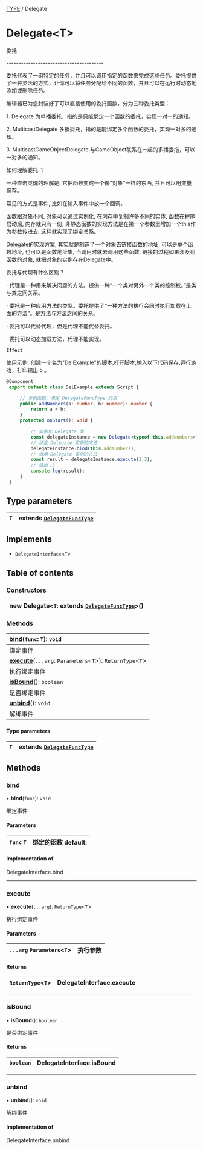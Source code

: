 [TYPE](../groups/Core.TYPE.md) / Delegate

# Delegate<T\> <Badge type="tip" text="Class" /> <Score text="Delegate<T\>" />

<p class="content-big"> 委托 </p>

<p class="content-big"> ---------------------------------------- </p>

<p class="content-big"> 委托代表了一组特定的任务，并且可以调用指定的函数来完成这些任务。委托提供了一种灵活的方式，让你可以将任务分配给不同的函数，并且可以在运行时动态地添加或删除任务。 </p>

<p class="content-big"> 编辑器已为您封装好了可以直接使用的委托函数，分为三种委托类型： </p>

<p class="content-big"> 1. Delegate 为单播委托，指的是只能绑定一个函数的委托，实现一对一的通知。 </p>

<p class="content-big"> 2. MulticastDelegate 多播委托，指的是能绑定多个函数的委托，实现一对多的通知。 </p>

<p class="content-big"> 3. MulticastGameObjectDelegate 与GameObject联系在一起的多播委拖，可以一对多的通知。 </p>

<p class="content-big"> 如何理解委托 ？ </p>

<p class="content-big"> 一种直击灵魂的理解是: 它把函数变成一个像"对象"一样的东西, 并且可以用变量保存。 </p>

<p class="content-big"> 常见的方式是事件, 比如在输入事件中放一个回调。 </p>

<p class="content-big"> 函数跟对象不同, 对象可以通过实例化, 在内存中复制许多不同的实体, 函数在程序启动后, 内存就只有一份, 非静态函数的实现方法是在第一个参数里增加一个this作为参数传进去, 这样就实现了绑定关系。 </p>

<p class="content-big"> Delegate的实现方案, 其实就是制造了一个对象去链接函数的地址, 可以是单个函数地址, 也可以是函数地址集, 当调用时就去调用这些函数, 链接的过程如果涉及到函数的对象, 就把对象的实例存在Delegate中。 </p>

<p class="content-big"> 委托与代理有什么区别 ? </p>

<p class="content-big"> · 代理是一种用来解决问题的方法。提供一种“一个类对另外一个类的控制权。”是类与类之间关系。 </p>

<p class="content-big"> · 委托是一种应用方法的类型。委托提供了“一种方法的执行会同时执行加载在上面的方法”。是方法与方法之间的关系。 </p>

<p class="content-big"> · 委托可以代替代理，但是代理不能代替委托。 </p>

<p class="content-big"> · 委托可以动态加载方法，代理不能实现。 </p>

**`Effect`**


<p style="font-size: 14px;"> 使用示例: 创建一个名为"DelExample"的脚本,打开脚本,输入以下代码保存,运行游戏，打印输出 5 。 </p>

```ts
@Component
 export default class DelExample extends Script {

     // 示例函数，满足 DelegateFuncType 约束
     public addNumbers(a: number, b: number): number {
         return a + b;
     }
     protected onStart(): void {

         // 实例化 Delegate 类
         const delegateInstance = new Delegate<typeof this.addNumbers>();
         // 绑定 Delegate 实例的方法
         delegateInstance.bind(this.addNumbers);
         // 调用 Delegate 实例的方法
         const result = delegateInstance.execute(2,3);
         // 输出：5
         console.log(result);
     }
 }
```

## Type parameters

| `T` | extends [`DelegateFuncType`](../modules/Core.mw.md#delegatefunctype) |
| :------ | :------ |

## Implements

- `DelegateInterface`<`T`\>

## Table of contents

### Constructors <Score text="Constructors" /> 
| **new Delegate**<`T`: extends [`DelegateFuncType`](../modules/Core.mw.md#delegatefunctype)\>()  |
| :----- |

### Methods <Score text="Methods" /> 
| **[bind](mw.Delegate.md#bind)**(`func`: `T`): `void`  |
| :-----|
| 绑定事件|
| **[execute](mw.Delegate.md#execute)**(`...arg`: `Parameters`<`T`\>): `ReturnType`<`T`\>  |
| 执行绑定事件|
| **[isBound](mw.Delegate.md#isbound)**(): `boolean`  |
| 是否绑定事件|
| **[unbind](mw.Delegate.md#unbind)**(): `void`  |
| 解绑事件|

#### Type parameters

| `T` | extends [`DelegateFuncType`](../modules/Core.mw.md#delegatefunctype) |
| :------ | :------ |

## Methods

### bind <Score text="bind" /> 

• **bind**(`func`): `void` 

绑定事件

#### Parameters

| `func` `T` |  绑定的函数 default: |
| :------ | :------ |


#### Implementation of

DelegateInterface.bind


___

### execute <Score text="execute" /> 

• **execute**(`...arg`): `ReturnType`<`T`\> 

执行绑定事件

#### Parameters

| `...arg` `Parameters`<`T`\> |  执行参数 |
| :------ | :------ |

#### Returns

| `ReturnType`<`T`\> | DelegateInterface.execute |
| :------ | :------ |


___

### isBound <Score text="isBound" /> 

• **isBound**(): `boolean` 

是否绑定事件

#### Returns

| `boolean` | DelegateInterface.isBound |
| :------ | :------ |


___

### unbind <Score text="unbind" /> 

• **unbind**(): `void` 

解绑事件


#### Implementation of

DelegateInterface.unbind


